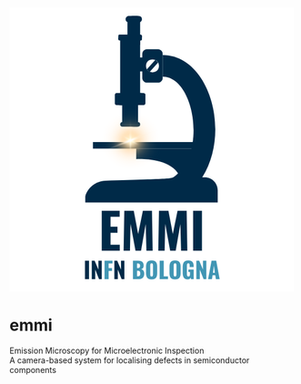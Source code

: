 ![](logo.png)
# emmi
Emission Microscopy for Microelectronic Inspection  
A camera-based system for localising defects in semiconductor components  
